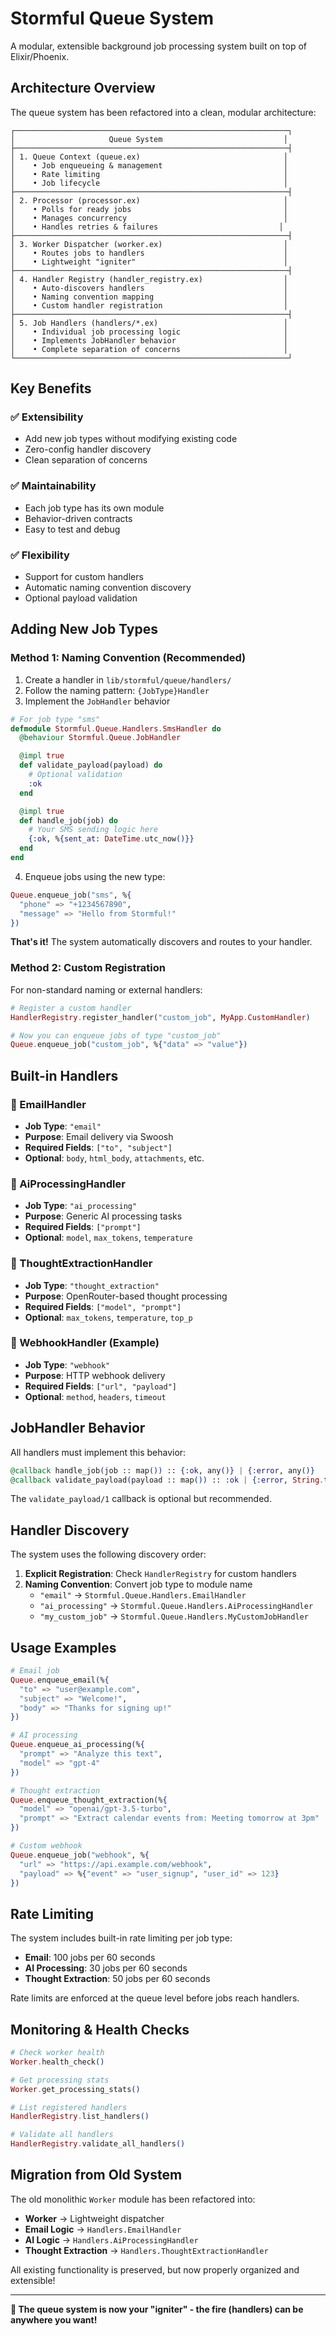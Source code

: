 # Stormful Queue System

A modular, extensible background job processing system built on top of Elixir/Phoenix.

## Architecture Overview

The queue system has been refactored into a clean, modular architecture:

```
┌─────────────────────────────────────────────────────────────┐
│                     Queue System                           │
├─────────────────────────────────────────────────────────────┤
│ 1. Queue Context (queue.ex)                                │
│    • Job enqueueing & management                           │
│    • Rate limiting                                         │
│    • Job lifecycle                                         │
├─────────────────────────────────────────────────────────────┤
│ 2. Processor (processor.ex)                                │
│    • Polls for ready jobs                                  │
│    • Manages concurrency                                   │
│    • Handles retries & failures                           │
├─────────────────────────────────────────────────────────────┤
│ 3. Worker Dispatcher (worker.ex)                           │
│    • Routes jobs to handlers                               │
│    • Lightweight "igniter"                                 │
├─────────────────────────────────────────────────────────────┤
│ 4. Handler Registry (handler_registry.ex)                  │
│    • Auto-discovers handlers                               │
│    • Naming convention mapping                             │
│    • Custom handler registration                           │
├─────────────────────────────────────────────────────────────┤
│ 5. Job Handlers (handlers/*.ex)                            │
│    • Individual job processing logic                       │
│    • Implements JobHandler behavior                        │
│    • Complete separation of concerns                       │
└─────────────────────────────────────────────────────────────┘
```

## Key Benefits

### ✅ **Extensibility**
- Add new job types without modifying existing code
- Zero-config handler discovery
- Clean separation of concerns

### ✅ **Maintainability**
- Each job type has its own module
- Behavior-driven contracts
- Easy to test and debug

### ✅ **Flexibility**
- Support for custom handlers
- Automatic naming convention discovery
- Optional payload validation

## Adding New Job Types

### Method 1: Naming Convention (Recommended)

1. Create a handler in `lib/stormful/queue/handlers/`
2. Follow the naming pattern: `{JobType}Handler`
3. Implement the `JobHandler` behavior

```elixir
# For job type "sms"
defmodule Stormful.Queue.Handlers.SmsHandler do
  @behaviour Stormful.Queue.JobHandler

  @impl true
  def validate_payload(payload) do
    # Optional validation
    :ok
  end

  @impl true
  def handle_job(job) do
    # Your SMS sending logic here
    {:ok, %{sent_at: DateTime.utc_now()}}
  end
end
```

4. Enqueue jobs using the new type:

```elixir
Queue.enqueue_job("sms", %{
  "phone" => "+1234567890",
  "message" => "Hello from Stormful!"
})
```

**That's it!** The system automatically discovers and routes to your handler.

### Method 2: Custom Registration

For non-standard naming or external handlers:

```elixir
# Register a custom handler
HandlerRegistry.register_handler("custom_job", MyApp.CustomHandler)

# Now you can enqueue jobs of type "custom_job"
Queue.enqueue_job("custom_job", %{"data" => "value"})
```

## Built-in Handlers

### 📧 EmailHandler
- **Job Type**: `"email"`
- **Purpose**: Email delivery via Swoosh
- **Required Fields**: `["to", "subject"]`
- **Optional**: `body`, `html_body`, `attachments`, etc.

### 🤖 AiProcessingHandler
- **Job Type**: `"ai_processing"`
- **Purpose**: Generic AI processing tasks
- **Required Fields**: `["prompt"]`
- **Optional**: `model`, `max_tokens`, `temperature`

### 🧠 ThoughtExtractionHandler
- **Job Type**: `"thought_extraction"`
- **Purpose**: OpenRouter-based thought processing
- **Required Fields**: `["model", "prompt"]`
- **Optional**: `max_tokens`, `temperature`, `top_p`

### 🔗 WebhookHandler (Example)
- **Job Type**: `"webhook"`
- **Purpose**: HTTP webhook delivery
- **Required Fields**: `["url", "payload"]`
- **Optional**: `method`, `headers`, `timeout`

## JobHandler Behavior

All handlers must implement this behavior:

```elixir
@callback handle_job(job :: map()) :: {:ok, any()} | {:error, any()}
@callback validate_payload(payload :: map()) :: :ok | {:error, String.t()}
```

The `validate_payload/1` callback is optional but recommended.

## Handler Discovery

The system uses the following discovery order:

1. **Explicit Registration**: Check `HandlerRegistry` for custom handlers
2. **Naming Convention**: Convert job type to module name
   - `"email"` → `Stormful.Queue.Handlers.EmailHandler`
   - `"ai_processing"` → `Stormful.Queue.Handlers.AiProcessingHandler`
   - `"my_custom_job"` → `Stormful.Queue.Handlers.MyCustomJobHandler`

## Usage Examples

```elixir
# Email job
Queue.enqueue_email(%{
  "to" => "user@example.com",
  "subject" => "Welcome!",
  "body" => "Thanks for signing up!"
})

# AI processing
Queue.enqueue_ai_processing(%{
  "prompt" => "Analyze this text",
  "model" => "gpt-4"
})

# Thought extraction
Queue.enqueue_thought_extraction(%{
  "model" => "openai/gpt-3.5-turbo",
  "prompt" => "Extract calendar events from: Meeting tomorrow at 3pm"
})

# Custom webhook
Queue.enqueue_job("webhook", %{
  "url" => "https://api.example.com/webhook",
  "payload" => %{"event" => "user_signup", "user_id" => 123}
})
```

## Rate Limiting

The system includes built-in rate limiting per job type:

- **Email**: 100 jobs per 60 seconds
- **AI Processing**: 30 jobs per 60 seconds
- **Thought Extraction**: 50 jobs per 60 seconds

Rate limits are enforced at the queue level before jobs reach handlers.

## Monitoring & Health Checks

```elixir
# Check worker health
Worker.health_check()

# Get processing stats
Worker.get_processing_stats()

# List registered handlers
HandlerRegistry.list_handlers()

# Validate all handlers
HandlerRegistry.validate_all_handlers()
```

## Migration from Old System

The old monolithic `Worker` module has been refactored into:

- **Worker** → Lightweight dispatcher
- **Email Logic** → `Handlers.EmailHandler`
- **AI Logic** → `Handlers.AiProcessingHandler`
- **Thought Extraction** → `Handlers.ThoughtExtractionHandler`

All existing functionality is preserved, but now properly organized and extensible!

---

**🚀 The queue system is now your "igniter" - the fire (handlers) can be anywhere you want!**
